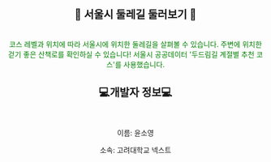 <div align= center>
  
## :herb: 서울시 둘레길 둘러보기 :herb:
</br>
<span style="color:green"> 코스 레벨과 위치에 따라 서울시에 위치한 둘레길을 살펴볼 수 있습니다. 주변에 위치한 걷기 좋은 산책로를 확인하실 수 있습니다! 서울시 공공데이터 '두드림길 계절별 추천 코스'를 사용했습니다.  </span>

## :computer:개발자 정보:computer:
</br>
<p>이름: 윤소영</p>
<p>소속: 고려대학교 넥스트</p>

</div>
